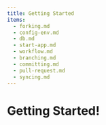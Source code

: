```yaml
---
title: Getting Started
items:
  - forking.md
  - config-env.md
  - db.md
  - start-app.md
  - workflow.md
  - branching.md
  - committing.md
  - pull-request.md
  - syncing.md
---
```


# Getting Started!

